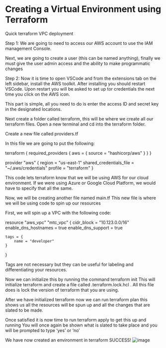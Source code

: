 # Creating a Virtual Environment using Terraform

Quick terraform VPC deployment

Step 1: We are going to need to access our AWS account to use the IAM management Console.

Next, we are going to create a user (this can be named anything), finally we must give the user admin access and the ability to make programmatic changes


 

Step 2: Now it is time to open VSCode and from the extensions tab on the left sidebar, install the AWS toolkit. After installing you should restart VSCode. Upon restart you will be asked to set up tor credentials the next time you click on the AWS icon.

This part is simple, all you need to do is enter the access ID and secret key in the designated locations. 


 

Next create a folder called terraform, this will be where we create all our terraform files. 
Open a new terminal and cd into the terraform folder.


Create a new file called providers.tf 

In this file we are going to put the following:

terraform {
    required_providers {
        aws = {
            source = "hashicorp/aws"
        }
    }
}

provider "aws"  {
    region                      = "us-east-1"
    shared_credentials_file     = "~/.aws/credentials"
    profile                     = "terraform"
}

This code lets terraform know that we will be using AWS for our cloud environment. If we were using Azure or Google Cloud Platform, we would have to specify that all the same.

Now, we will be creating another file named main.tf
This new file is where we will be using code to spin up our resources

First, we will spin up a VPC with the following code:

resource "aws_vpc" "mtc_vpc" {
    cidr_block = "10.123.0.0/16"
    enable_dns_hostnames = true
    enable_dns_support = true

    tags = {
        name = "developer"
    }
}

Tags are not necessary but they can be useful for labeling and differentiating your resources. 

Now we can initialize this by running the command terraform init
This will initialize terraform and create a file called .terraform.lock.hcl . All this file does is lock the version of terraform that you are using.



After we have initialized terraform now we can run terraform plan this shows us all the resources will be spun up and all the changes that are slated to be made.

 


Once satisfied it is now time to run terraform apply to get this up and running 
You will once again be shown what is slated to take place and you will be prompted to type ‘yes’ or ‘no’

 

We have now created an environment in terraform
SUCCESS!
![image](https://user-images.githubusercontent.com/9061503/173722579-8133ea36-8a86-4bf0-940e-49ae3ac4e6b6.png)
